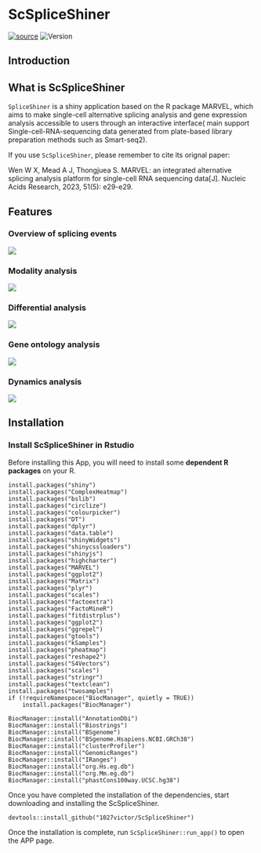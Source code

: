 # ScSpliceShiner
[![source](https://img.shields.io/badge/Source_code-support-blue.svg)](https://github.com//1027victor/ScSpliceShiner/tree/main/R)
![Version](https://img.shields.io/github/v/release/username/repo.svg?label=version&color=blue)


## Introduction
## What is ScSpliceShiner
`SpliceShiner` is a shiny application based on the R package MARVEL, which aims to make single-cell alternative splicing analysis and gene expression analysis accessible to users through an interactive interface( main support Single-cell-RNA-sequencing data generated from plate-based library preparation methods such as Smart-seq2).

If you use `ScSpliceShiner`, please remember to cite its orignal paper:

Wen W X, Mead A J, Thongjuea S. MARVEL: an integrated alternative splicing analysis platform for single-cell RNA sequencing data[J]. Nucleic Acids Research, 2023, 51(5): e29-e29.

## Features

### Overview of splicing events

![](/inst/app/www/overview_of_splicing_events.jpeg)

### Modality analysis

![](/inst/app/www/Modality_analysis.jpeg)

### Differential analysis

![](/inst/app/www/Differential_analysis.jpeg)

### Gene ontology analysis

![](/inst/app/www/Gene_ontology_analysis.jpeg)


### Dynamics analysis

![](/inst/app/www/Dynamics_analysis.jpeg)

## Installation
### Install ScSpliceShiner in Rstudio
Before installing this App, you will need to install some **dependent R packages** on your R.

```
install.packages("shiny")
install.packages("ComplexHeatmap")
install.packages("bslib")
install.packages("circlize")
install.packages("colourpicker") 
install.packages("DT")
install.packages("dplyr")
install.packages("data.table")
install.packages("shinyWidgets")
install.packages("shinycssloaders")
install.packages("shinyjs")
install.packages("highcharter")
install.packages("MARVEL")
install.packages("ggplot2")
install.packages("Matrix")
install.packages("plyr")
install.packages("scales")
install.packages("factoextra")
install.packages("FactoMineR")
install.packages("fitdistrplus")
install.packages("ggplot2")
install.packages("ggrepel")
install.packages("gtools")
install.packages("kSamples")
install.packages("pheatmap")
install.packages("reshape2")
install.packages("S4Vectors")
install.packages("scales")
install.packages("stringr")
install.packages("textclean")
install.packages("twosamples")
if (!requireNamespace("BiocManager", quietly = TRUE))
    install.packages("BiocManager")

BiocManager::install("AnnotationDbi")
BiocManager::install("Biostrings")
BiocManager::install("BSgenome")
BiocManager::install("BSgenome.Hsapiens.NCBI.GRCh38")
BiocManager::install("clusterProfiler")
BiocManager::install("GenomicRanges")
BiocManager::install("IRanges")
BiocManager::install("org.Hs.eg.db")
BiocManager::install("org.Mm.eg.db")
BiocManager::install("phastCons100way.UCSC.hg38")
```

Once you have completed the installation of the dependencies, start downloading and installing the ScSpliceShiner.
```{r}
devtools::install_github("1027victor/ScSpliceShiner")
```
Once the installation is complete, run `ScSpliceShiner::run_app()` to open the APP page.






